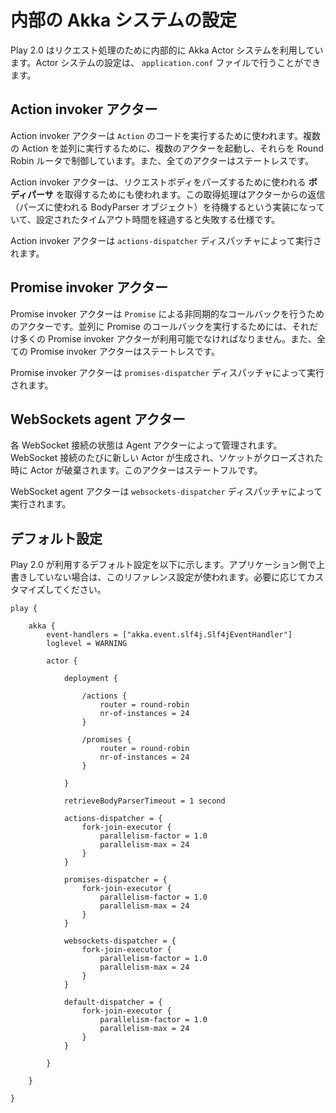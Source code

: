 <!-- translated -->
<!--
# Configuring the internal Akka system
-->
# 内部の Akka システムの設定

<!--
Play 2.0 uses an internal Akka Actor system to handle request processing. You can configure it in your application `application.conf` configuration file.
-->
Play 2.0 はリクエスト処理のために内部的に Akka Actor システムを利用しています。Actor システムの設定は、 `application.conf` ファイルで行うことができます。

<!--
## Action invoker actors
-->
## Action invoker アクター

<!--
The action invoker Actors are used to execute the `Action` code. To be able to execute several Actions concurrently we are using several of these Actors managed by a Round Robin router. These actors are stateless.
-->
Action invoker アクターは `Action` のコードを実行するために使われます。複数の Action を並列に実行するために、複数のアクターを起動し、それらを Round Robin ルータで制御しています。また、全てのアクターはステートレスです。

<!--
These action invoker Actors are also used to retrieve the **body parser** needed to parse the request body. Because this part waits for a reply (the `BodyParser` object to use), it will fail after a configurable timeout.
-->
Action invoker アクターは、リクエストボディをパーズするために使われる **ボディパーサ** を取得するためにも使われます。この取得処理はアクターからの返信（パーズに使われる BodyParser オブジェクト）を待機するという実装になっていて、設定されたタイムアウト時間を経過すると失敗する仕様です。

<!--
Action invoker actors are run by the `actions-dispatcher` dispatcher.
-->
Action invoker アクターは `actions-dispatcher` ディスパッチャによって実行されます。

<!--
## Promise invoker actors
-->
## Promise invoker アクター

<!--
The promise invoker Actors are used to execute all asynchronous callback needed by `Promise`. Several Actors must be available to execute several Promise callbacks concurrently. These actors are stateless.
-->
Promise invoker アクターは `Promise` による非同期的なコールバックを行うためのアクターです。並列に Promise のコールバックを実行するためには、それだけ多くの Promise invoker アクターが利用可能でなければなりません。また、全ての Promise invoker アクターはステートレスです。

<!--
Promise invoker actors are run by the `promises-dispatcher` dispatcher.
-->
Promise invoker アクターは `promises-dispatcher` ディスパッチャによって実行されます。

<!--
## WebSockets agent actors
-->
## WebSockets agent アクター

<!--
Each WebSocket connection state is managed by an Agent actor. A new actor is created for each WebSocket, and is killed when the socket is closed. These actors are statefull.
-->
各 WebSocket 接続の状態は Agent アクターによって管理されます。WebSocket 接続のたびに新しい Actor が生成され、ソケットがクローズされた時に Actor が破棄されます。このアクターはステートフルです。

<!--
WebSockets agent actors are run by the `websockets-dispatcher` dispatcher.
-->
WebSocket agent アクターは `websockets-dispatcher` ディスパッチャによって実行されます。

<!--
## Default configuration
-->
## デフォルト設定

<!--
Here is the reference configuration used by Play 2.0 if you don't override it. Adapt it according your application needs.
-->
Play 2.0 が利用するデフォルト設定を以下に示します。アプリケーション側で上書きしていない場合は、このリファレンス設定が使われます。必要に応じてカスタマイズしてください。

```
play {
    
    akka {
        event-handlers = ["akka.event.slf4j.Slf4jEventHandler"]
        loglevel = WARNING
        
        actor {
            
            deployment {

                /actions {
                    router = round-robin
                    nr-of-instances = 24
                }

                /promises {
                    router = round-robin
                    nr-of-instances = 24
                }

            }
            
            retrieveBodyParserTimeout = 1 second
            
            actions-dispatcher = {
                fork-join-executor {
                    parallelism-factor = 1.0
                    parallelism-max = 24
                }
            }

            promises-dispatcher = {
                fork-join-executor {
                    parallelism-factor = 1.0
                    parallelism-max = 24
                }
            }

            websockets-dispatcher = {
                fork-join-executor {
                    parallelism-factor = 1.0
                    parallelism-max = 24
                }
            }

            default-dispatcher = {
                fork-join-executor {
                    parallelism-factor = 1.0
                    parallelism-max = 24
                }
            }
            
        }
        
    }
    
}
```
